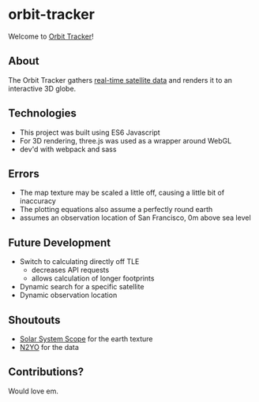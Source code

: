 # orbit-tracker

Welcome to [Orbit Tracker](https://johnenriquez.com/orbit-tracker/)!

## About

The Orbit Tracker gathers [real-time satellite data](http://n2yo.com/api/) and renders it to an interactive 3D globe.

## Technologies

- This project was built using ES6 Javascript
- For 3D rendering, three.js was used as a wrapper around WebGL
- dev'd with webpack and sass

## Errors

- The map texture may be scaled a little off, causing a little bit of inaccuracy
- The plotting equations also assume a perfectly round earth
- assumes an observation location of San Francisco, 0m above sea level

## Future Development

- Switch to calculating directly off TLE
    - decreases API requests
    - allows calculation of longer footprints
- Dynamic search for a specific satellite
- Dynamic observation location

## Shoutouts

- [Solar System Scope](https://www.solarsystemscope.com/textures/) for the earth texture
- [N2YO](https://www.n2yo.com/) for the data

## Contributions?

Would love em.
